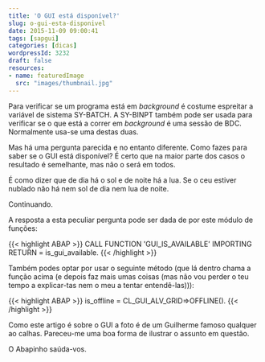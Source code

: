 ```yaml
---
title: 'O GUI está disponível?'
slug: o-gui-esta-disponivel
date: 2015-11-09 09:00:41
tags: [sapgui]
categories: [dicas]
wordpressId: 3232
draft: false
resources:
- name: featuredImage
  src: "images/thumbnail.jpg"
---
```

Para verificar se um programa está em _background_ é costume espreitar a variável de sistema SY-BATCH. A SY-BINPT também pode ser usada para verificar se o que está a correr em _background_ é uma sessão de BDC. Normalmente usa-se uma destas duas.

Mas há uma pergunta parecida e no entanto diferente. Como fazes para saber se o GUI está disponível? É certo que na maior parte dos casos o resultado é semelhante, mas não o será em todos.

É como dizer que de dia há o sol e de noite há a lua. Se o ceu estiver nublado não há nem sol de dia nem lua de noite.

<!--more-->

Continuando.

A resposta a esta peculiar pergunta pode ser dada de por este módulo de funções:


{{< highlight ABAP >}}
  CALL FUNCTION 'GUI_IS_AVAILABLE' 
   IMPORTING
     RETURN        = is_gui_available.
{{< /highlight >}}

Também podes optar por usar o seguinte método (que lá dentro chama a função acima (e depois faz mais umas coisas (mas não vou perder o teu tempo a explicar-tas nem o meu a tentar entendê-las))):


{{< highlight ABAP >}}
is_offline = CL_GUI_ALV_GRID=>OFFLINE().
{{< /highlight >}}

Como este artigo é sobre o GUI a foto é de um Guilherme famoso qualquer ao calhas. Pareceu-me uma boa forma de ilustrar o assunto em questão.

O Abapinho saúda-vos.
